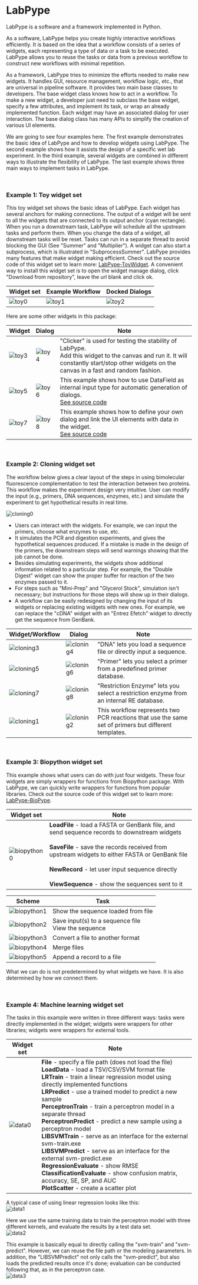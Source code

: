 # LabPype
LabPype is a software and a framework implemented in Python.

As a software, LabPype helps you create highly interactive workflows efficiently.
It is based on the idea that a workflow consists of a series of widgets, each representing a type of data or a task to be executed.
LabPype allows you to reuse the tasks or data from a previous workflow to construct new workflows with minimal repetition.

As a framework, LabPype tries to minimize the efforts needed to make new widgets.
It handles GUI, resource management, workflow logic, etc., that are universal in pipeline software.
It provides two main base classes to developers. The base widget class knows how to act in a workflow.
To make a new widget, a developer just need to subclass the base widget, specify a few attributes, and implement its task, or wrap an already implemented function.
Each widget may have an associated dialog for user interaction. The base dialog class has many APIs to simplify the creation of various UI elements.

We are going to see four examples here.
The first example demonstrates the basic idea of LabPype and how to develop widgets using LabPype.
The second example shows how it assists the design of a specific wet lab experiment.
In the third example, several widgets are combined in different ways to illustrate the flexibility of LabPype.
The last example shows three main ways to implement tasks in LabPype.

<br>

### Example 1: Toy widget set

This toy widget set shows the basic ideas of LabPype. Each widget has several anchors for making connections.
The output of a widget will be sent to all the widgets that are connected to its output anchor (cyan rectangle).
When you run a downstream task, LabPype will schedule all the upstream tasks and perform them.
When you change the data of a widget, all downstream tasks will be reset.
Tasks can run in a separate thread to avoid blocking the GUI (See "Summer" and "Multiplier").
A widget can also start a subprocess, which is illustrated in "SubprocessSummer".
LabPype provides many features that make widget making efficient. Check out the source code of this widget set to learn more: [LabPype-ToyWidget](https://github.com/yadizhou/LabPype-ToyWidget).
A convenient way to install this widget set is to open the widget manage dialog, click "Download from repository", leave the url blank and click ok.

| Widget set | Example Workflow | Docked Dialogs |
| --- | --- | --- |
| ![toy0](assets/img/toy/0.png) | ![toy1](assets/img/toy/1.png) | ![toy2](assets/img/toy/2.png) |

Here are some other widgets in this package:

| Widget | Dialog | Note |
| --- | --- | --- |
| ![toy3](assets/img/toy/3.png) | ![toy4](assets/img/toy/4.png) | "Clicker" is used for testing the stability of LabPype.<br>Add this widget to the canvas and run it. It will constantly start/stop other widgets on the canvas in a fast and random fashion. |
| ![toy5](assets/img/toy/5.png) | ![toy6](assets/img/toy/6.png) | This example shows how to use DataField as internal input type for automatic generation of dialogs.<br>[See source code](https://github.com/yadizhou/LabPype-ToyWidget/blob/533273079a1811769e1e51de4a8420f15b77c21e/toy/widget.py#L122) |
| ![toy7](assets/img/toy/7.png) | ![toy8](assets/img/toy/8.png) | This example shows how to define your own dialog and link the UI elements with data in the widget.<br>[See source code](https://github.com/yadizhou/LabPype-ToyWidget/blob/533273079a1811769e1e51de4a8420f15b77c21e/toy/dialog.py#L17) |

<br>

### Example 2: Cloning widget set
The workflow below gives a clear layout of the steps in using bimolecular fluorescence complementation to test the interaction between two proteins.
This workflow makes the experiment design very intuitive. User can modify the input (e.g., primers, DNA sequences, enzymes, etc.) and simulate the experiment to get hypothetical results in real time.

![cloning0](assets/img/cloning/0.png)

* Users can interact with the widgets. For example, we can input the primers, choose what enzymes to use, etc.
* It simulates the PCR and digestion experiments, and gives the hypothetical sequences produced. If a mistake is made in the design of the primers, the downstream steps will send warnings showing that the job cannot be done.
* Besides simulating experiments, the widgets show additional information related to a particular step. For example, the "Double Digest" widget can show the proper buffer for reaction of the two enzymes passed to it.
* For steps such as "Mini-Prep" and "Glycerol Stock", simulation isn't necessary; but instructions for those steps will show up in their dialogs.
* A workflow can be easily redesigned by changing the input of its widgets or replacing existing widgets with new ones. For example, we can replace the "cDNA" widget with an "Entrez Efetch" widget to directly get the sequence from GenBank.

| Widget/Workflow | Dialog | Note |
| --- | --- | --- |
| ![cloning3](assets/img/cloning/3.png) | ![cloning4](assets/img/cloning/4.png) | "DNA" lets you load a sequence file or directly input a sequence. |
| ![cloning5](assets/img/cloning/5.png) | ![cloning6](assets/img/cloning/6.png) | "Primer" lets you select a primer from a predefined primer database. |
| ![cloning7](assets/img/cloning/7.png) | ![cloning8](assets/img/cloning/8.png) | "Restriction Enzyme" lets you select a restriction enzyme from an internal RE database. |
| ![cloning1](assets/img/cloning/1.png) | ![cloning2](assets/img/cloning/2.png) | This workflow represents two PCR reactions that use the same set of primers but different templates. |

<br>

### Example 3: Biopython widget set
This example shows what users can do with just four widgets. These four widgets are simply wrappers for functions from Biopython package.
With LabPype, we can quickly write wrappers for functions from popular libraries.
Check out the source code of this widget set to learn more: [LabPype-BioPype](https://github.com/yadizhou/LabPype-BioPype).

| Widget set | Note |
| --- | --- |
| ![biopython0](assets/img/biopython/0.png) | **LoadFile** - load a FASTA or GenBank file, and send sequence records to downstream widgets<br><br>**SaveFile** - save the records received from upstream widgets to either FASTA or GenBank file<br><br>**NewRecord** - let user input sequence directly<br><br>**ViewSequence** - show the sequences sent to it |

| Scheme | Task |
| --- | --- |
| ![biopython1](assets/img/biopython/1.png) | Show the sequence loaded from file |
| ![biopython2](assets/img/biopython/2.png) | Save input(s) to a sequence file<br>View the sequence |
| ![biopython3](assets/img/biopython/3.png) | Convert a file to another format |
| ![biopython4](assets/img/biopython/4.png) | Merge files |
| ![biopython5](assets/img/biopython/5.png) | Append a record to a file |

What we can do is not predetermined by what widgets we have. It is also determined by how we connect them.

<br>

### Example 4: Machine learning widget set
The tasks in this example were written in three different ways: tasks were directly implemented in the widget; widgets were wrappers for other libraries; widgets were wrappers for external tools.

| Widget set | Note |
| --- | --- |
| ![data0](assets/img/data/0.png) | **File** - specify a file path (does not load the file)<br>**LoadData** - load a TSV/CSV/SVM format file<br>**LRTrain** - train a linear regression model using directly implemented functions<br>**LRPredict** - use a trained model to predict a new sample<br>**PerceptronTrain** - train a perceptron model in a separate thread<br>**PerceptronPredict** - predict a new sample using a perceptron model<br>**LIBSVMTrain** - serve as an interface for the external svm-train.exe<br>**LIBSVMPredict** - serve as an interface for the external svm-predict.exe<br>**RegressionEvaluate** - show RMSE<br>**ClassificationEvaluate** - show confusion matrix, accuracy, SE, SP, and AUC<br>**PlotScatter** - create a scatter plot |

A typical case of using linear regression looks like this:  
![data1](assets/img/data/1.png)
<br>

Here we use the same training data to train the perceptron model with three different kernels, and evaluate the results by a test data set.  
![data2](assets/img/data/2.png)
<br>

This example is basically equal to directly calling the "svm-train" and "svm-predict". However, we can reuse the file path or the modeling parameters.
In addition, the "LIBSVMPredict" not only calls the "svm-predict", but also loads the predicted results once it's done; evaluation can be conducted following that, as in the perceptron case.  
![data3](assets/img/data/3.png)
